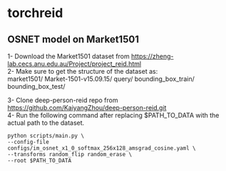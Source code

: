 # torchreid

## OSNET model on Market1501   

1- Download the Market1501 dataset from https://zheng-lab.cecs.anu.edu.au/Project/project_reid.html   
2- Make sure to get the structure of the dataset as:   
market1501/
    Market-1501-v15.09.15/
        query/
        bounding_box_train/
        bounding_box_test/
   
3- Clone deep-person-reid repo from https://github.com/KaiyangZhou/deep-person-reid.git   
4- Run the following command after replacing $PATH_TO_DATA with the actual path to the dataset.    

```
python scripts/main.py \
--config-file configs/im_osnet_x1_0_softmax_256x128_amsgrad_cosine.yaml \
--transforms random_flip random_erase \
--root $PATH_TO_DATA
```
